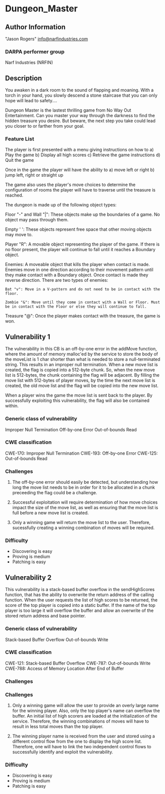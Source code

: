 # Dungeon_Master

## Author Information

"Jason Rogers" <info@narfindustries.com>

### DARPA performer group

Narf Industries (NRFIN)

## Description

You awaken in a dark room to the sound of flapping and moaning. With a torch in your hand, you slowly descend a stone staircase that you can only hope will lead to safety....

Dungeon Master is the lastest thrilling game from No Way Out Entertainment. Can you master your way through the darkness to find the hidden treasure you desire. But beware, the next step you take could lead you closer to or farther from your goal. 

### Feature List

The player is first presented with a menu giving instructions on how to
a) Play the game
b) Display all high scores
c) Retrieve the game instructions
d) Quit the game

Once in the game the player will have the ability to
a) move left or right
b) jump left, right or straight up

The game also uses the player's move choices to determine the configuration of rooms the player will have to traverse until the treasure is reached. 

The dungeon is made up of the following object types:

Floor "-" and Wall "|": These objects make up the boundaries of a game. No object may pass through them.

Empty ' ': These objects represent free space that other moving objects may move to. 

Player "R": A movable object representing the player of the game. If there is no floor present, the player will continue to fall until it reaches a Boundary object. 

Enemies: A moveable object that kills the player when contact is made. Enemies move in one direction according to their movement pattern until they make contact with a Boundary object. Once contact is made they reverse direction. There are two types of enemies:
	
	Bat "v": Move in a V-pattern and do not need to be in contact with the floor.

	Zombie "&": Move until they come in contact with a Wall or Floor. Must be in contact with the Floor or else they will continue to fall.

Treasure "@": Once the player makes contact with the treasure, the game is won.

## Vulnerability 1

The vulnerability in this CB is an off-by-one error in the addMove function, where the amount of memory malloc'ed by the service to store the body of the moveList is 1 char shorter than what is needed to store a null-terminated string. This results in an improper null termination. When a new move list is created, the flag is copied into a 512-byte chunk. So, when the new move list is 512-bytes, the chunk containing the flag will be adjacent. By filling the move list with 512-bytes of player moves, by the time the next move list is created, the old move list and the flag will be copied into the new move list. 

When a player wins the game the move list is sent back to the player. By successfully exploiting this vulnerability, the flag will also be contained within. 

### Generic class of vulnerability

Improper Null Termination
Off-by-one Error
Out-of-bounds Read

### CWE classification

CWE-170: Improper Null Termination
CWE-193: Off-by-one Error
CWE-125: Out-of-bounds Read

### Challenges

1. The off-by-one error should easily be detected, but understanding how long the move list needs to be in order for it to be allocated in a chunk preceeding the flag could be a challenge.

2. Successful exploitation will require determination of how move choices impact the size of the move list, as well as ensuring that the move list is full before a new move list is created.  

3. Only a winning game will return the move list to the user. Therefore, sucessfully creating a winning combination of moves will be required.

### Difficulty
- Discovering is easy
- Proving is medium
- Patching is easy

## Vulnerability 2

This vulnerability is a stack-based buffer overflow in the sendHighScores function, that has the ability to overwrite the return address of the calling function. When the user requests the list of high scores to be returned, the score of the top player is copied into a static buffer. If the name of the top player is too large it will overflow the buffer and allow an overwrite of the stored return address and base pointer. 

### Generic class of vulnerability

Stack-based Buffer Overflow
Out-of-bounds Write

### CWE classification

CWE-121: Stack-based Buffer Overflow
CWE-787: Out-of-bounds Write
CWE-788: Access of Memory Location After End of Buffer

### Challenges

### Challenges
1. Only a winning game will allow the user to provide an overly large name for the winning player. Also, only the top player's name can overflow the buffer. An initial list of high scorers are loaded at the initialization of the service. Therefore, the winning combinations of moves will have to result in less total moves than the top player.

2. The winning player name is received from the user and stored using a different control flow from the one to display the high score list. Therefore, one will have to link the two independent control flows to successfully identify and exploit the vulnerability.

### Difficulty
- Discovering is easy
- Proving is medium
- Patching is easy

